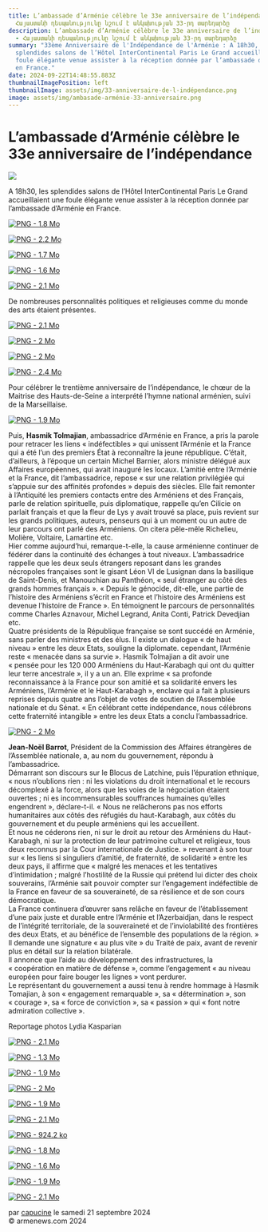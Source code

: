```yaml
---
title: L’ambassade d’Arménie célèbre le 33e anniversaire de l’indépendance -
  Հայաստանի դեսպանությունը նշում է անկախության 33-րդ տարեդարձը
description: L’ambassade d’Arménie célèbre le 33e anniversaire de l’indépendance
  - Հայաստանի դեսպանությունը նշում է անկախության 33-րդ տարեդարձը
summary: "33ème Anniversaire de l'Indépendance de l'Arménie : A 18h30, les
  splendides salons de l’Hôtel InterContinental Paris Le Grand accueillaient une
  foule élégante venue assister à la réception donnée par l’ambassade d’Arménie
  en France."
date: 2024-09-22T14:48:55.883Z
thumbnailImagePosition: left
thumbnailImage: assets/img/33-anniversaire-de-l-indépendance.png
image: assets/img/ambasade-arménie-33-anniversaire.png
---
```



# L’ambassade d’Arménie célèbre le 33e anniversaire de l’indépendance



![](https://www.armenews.com/local/cache-gd2/a2/95a4d0156386ede5feac5fb4113a02.png)

A 18h30, les splendides salons de l’Hôtel InterContinental Paris Le Grand accueillaient une foule élégante venue assister à la réception donnée par l’ambassade d’Arménie en France.

[![PNG - 1.8 Mo](https://www.armenews.com/local/cache-vignettes/L670xH466/capture_d_e_cran_2024-09-21_a_09.08_26-5437f.png?1726904498)](https://www.armenews.com/IMG/png/9/5/a/capture_d_e_cran_2024-09-21_a_09.08_26.png "png/9/5/a/capture_d_e_cran_2024-09-21_a_09.08_26.png")

[![PNG - 2.2 Mo](https://www.armenews.com/local/cache-vignettes/L670xH418/capture_d_e_cran_2024-09-21_a_09_12.03-59d81.png?1726904499)](https://www.armenews.com/IMG/png/f/6/9/capture_d_e_cran_2024-09-21_a_09_12.03.png "png/f/6/9/capture_d_e_cran_2024-09-21_a_09_12.03.png")

[![PNG - 1.7 Mo](https://www.armenews.com/local/cache-vignettes/L670xH448/capture_d_e_cran_2024-09-21_a_09.14_28-70ea0.png?1726904499)](https://www.armenews.com/IMG/png/2/e/c/capture_d_e_cran_2024-09-21_a_09.14_28.png "png/2/e/c/capture_d_e_cran_2024-09-21_a_09.14_28.png")

[![PNG - 1.6 Mo](https://www.armenews.com/local/cache-vignettes/L670xH503/capture_d_e_cran_2024-09-21_a_09.07_04-a464b.png?1726904499)](https://www.armenews.com/IMG/png/b/9/b/capture_d_e_cran_2024-09-21_a_09.07_04.png "png/b/9/b/capture_d_e_cran_2024-09-21_a_09.07_04.png")

[![PNG - 2.1 Mo](https://www.armenews.com/local/cache-vignettes/L670xH439/capture_d_e_cran_2024-09-21_a_09.17_44-73f7b.png?1726904499)](https://www.armenews.com/IMG/png/4/5/4/capture_d_e_cran_2024-09-21_a_09.17_44.png "png/4/5/4/capture_d_e_cran_2024-09-21_a_09.17_44.png")

De nombreuses personnalités politiques et religieuses comme du monde des arts étaient présentes.

[![PNG - 2.1 Mo](https://www.armenews.com/local/cache-vignettes/L670xH452/capture_d_e_cran_2024-09-21_a_09.16_18-4e3f9.png?1726904499)](https://www.armenews.com/IMG/png/f/5/9/capture_d_e_cran_2024-09-21_a_09.16_18.png "png/f/5/9/capture_d_e_cran_2024-09-21_a_09.16_18.png")

[![PNG - 2 Mo](https://www.armenews.com/local/cache-vignettes/L670xH468/capture_d_e_cran_2024-09-21_a_09.00_42-d823a.png?1726904499)](https://www.armenews.com/IMG/png/e/c/f/capture_d_e_cran_2024-09-21_a_09.00_42.png "png/e/c/f/capture_d_e_cran_2024-09-21_a_09.00_42.png")

[![PNG - 2 Mo](https://www.armenews.com/local/cache-vignettes/L670xH426/capture_d_e_cran_2024-09-21_a_09.16_49-8517c.png?1726904499)](https://www.armenews.com/IMG/png/3/b/e/capture_d_e_cran_2024-09-21_a_09.16_49.png "png/3/b/e/capture_d_e_cran_2024-09-21_a_09.16_49.png")

[![PNG - 2.4 Mo](https://www.armenews.com/local/cache-vignettes/L670xH450/capture_d_e_cran_2024-09-21_a_09.25_17-aac83.png?1726904500)](https://www.armenews.com/IMG/png/9/0/3/capture_d_e_cran_2024-09-21_a_09.25_17.png "png/9/0/3/capture_d_e_cran_2024-09-21_a_09.25_17.png")

Pour célébrer le trentième anniversaire de l’indépendance, le chœur de la Maitrise des Hauts-de-Seine a interprété l’hymne national arménien, suivi de la Marseillaise.

[![PNG - 1.9 Mo](https://www.armenews.com/local/cache-vignettes/L670xH451/capture_d_e_cran_2024-09-21_a_09_13.00-517fc.png?1726904500)](https://www.armenews.com/IMG/png/8/8/8/capture_d_e_cran_2024-09-21_a_09_13.00.png "png/8/8/8/capture_d_e_cran_2024-09-21_a_09_13.00.png")

Puis, **Hasmik Tolmajian**, ambassadrice d’Arménie en France, a pris la parole pour retracer les liens « indéfectibles » qui unissent l’Arménie et la France qui a été l’un des premiers État à reconnaître la jeune république. C’était, d’ailleurs, à l’époque un certain Michel Barnier, alors ministre délégué aux Affaires européennes, qui avait inauguré les locaux. L’amitié entre l’Arménie et la France, dit l’ambassadrice, repose « sur une relation privilégiée qui s’appuie sur des affinités profondes » depuis des siècles. Elle fait remonter à l’Antiquité les premiers contacts entre des Arméniens et des Français, parle de relation spirituelle, puis diplomatique, rappelle qu’en Cilicie on parlait français et que la fleur de Lys y avait trouvé sa place, puis revient sur les grands politiques, auteurs, penseurs qui à un moment ou un autre de leur parcours ont parlé des Arméniens. On citera pêle-mêle Richelieu, Molière, Voltaire, Lamartine etc.\
Hier comme aujourd’hui, remarque-t-elle, la cause arménienne continuer de fédérer dans la continuité des échanges à tout niveaux. L’ambassadrice rappelle que les deux seuls étrangers reposant dans les grandes nécropoles françaises sont le gisant Léon VI de Lusignan dans la basilique de Saint-Denis, et Manouchian au Panthéon, « seul étranger au côté des grands hommes français ». « Depuis le génocide, dit-elle, une partie de l’histoire des Arméniens s’écrit en France et l’histoire des Arméniens est devenue l’histoire de France ». En témoignent le parcours de personnalités comme Charles Aznavour, Michel Legrand, Anita Conti, Patrick Devedjian etc.\
Quatre présidents de la République française se sont succédé en Arménie, sans parler des ministres et des élus. Il existe un dialogue « de haut niveau » entre les deux Etats, souligne la diplomate. cependant, l’Arménie reste « menacée dans sa survie ». Hasmik Tolmajian a dit avoir une « pensée pour les 120 000 Arméniens du Haut-Karabagh qui ont du quitter leur terre ancestrale », il y a un an. Elle exprime « sa profonde reconnaissance à la France pour son amitié et sa solidarité envers les Arméniens, l’Arménie et le Haut-Karabagh », enclave qui a fait à plusieurs reprises depuis quatre ans l’objet de votes de soutien de l’Assemblée nationale et du Sénat. « En célébrant cette indépendance, nous célébrons cette fraternité intangible » entre les deux Etats a conclu l’ambassadrice.

[![PNG - 2 Mo](https://www.armenews.com/local/cache-vignettes/L670xH442/capture_d_e_cran_2024-09-21_a_09.15_06-90e94.png?1726904500)](https://www.armenews.com/IMG/png/a/7/d/capture_d_e_cran_2024-09-21_a_09.15_06.png "png/a/7/d/capture_d_e_cran_2024-09-21_a_09.15_06.png")

**Jean-Noël Barrot**, Président de la Commission des Affaires étrangères de l’Assemblée nationale, a, au nom du gouvernement, répondu à l’ambassadrice.\
Démarrant son discours sur le Blocus de Latchine, puis l’épuration ethnique, « nous n’oublions rien : ni les violations du droit international et le recours décomplexé à la force, alors que les voies de la négociation étaient ouvertes ; ni es incommensurables souffrances humaines qu’elles engendrent », déclare-t-il. « Nous ne relâcherons pas nos efforts humanitaires aux côtés des réfugiés du haut-Karabagh, aux côtés du gouvernement et du peuple arméniens qui les accueillent.\
Et nous ne céderons rien, ni sur le droit au retour des Arméniens du Haut-Karabagh, ni sur la protection de leur patrimoine culturel et religieux, tous deux reconnus par la Cour internationale de Justice. » revenant à son tour sur « les liens si singuliers d’amitié, de fraternité, de solidarité » entre les deux pays, il affirme que « malgré les menaces et les tentatives d’intimidation ; malgré l’hostilité de la Russie qui prétend lui dicter des choix souverains, l’Arménie sait pouvoir compter sur l’engagement indéfectible de la France en faveur de sa souveraineté, de sa résilience et de son cours démocratique.\
La France continuera d’œuvrer sans relâche en faveur de l’établissement d’une paix juste et durable entre l’Arménie et l’Azerbaidjan, dans le respect de l’intégrité territoriale, de la souveraineté et de l’inviolabilité des frontières des deux Etats, et au bénéfice de l’ensemble des populations de la région. » Il demande une signature « au plus vite » du Traité de paix, avant de revenir plus en détail sur la relation bilatérale.\
Il annonce que l’aide au développement des infrastructures, la « coopération en matière de défense », comme l’engagement « au niveau européen pour faire bouger les lignes » vont perdurer.\
Le représentant du gouvernement a aussi tenu à rendre hommage à Hasmik Tomajian, à son « engagement remarquable », sa « détermination », son « courage », sa « force de conviction », sa « passion » qui « font notre admiration collective ».

Reportage photos Lydia Kasparian

[![PNG - 2.1 Mo](https://www.armenews.com/local/cache-vignettes/L670xH446/capture_d_e_cran_2024-09-21_a_09.09_22-ec449.png?1726904500)](https://www.armenews.com/IMG/png/5/c/3/capture_d_e_cran_2024-09-21_a_09.09_22.png "png/5/c/3/capture_d_e_cran_2024-09-21_a_09.09_22.png")

[![PNG - 1.3 Mo](https://www.armenews.com/local/cache-vignettes/L670xH749/capture_d_e_cran_2024-09-21_a_08.58_20-d2572.png?1726904500)](https://www.armenews.com/IMG/png/d/4/9/capture_d_e_cran_2024-09-21_a_08.58_20.png "png/d/4/9/capture_d_e_cran_2024-09-21_a_08.58_20.png")

[![PNG - 1.9 Mo](https://www.armenews.com/local/cache-vignettes/L670xH457/capture_d_e_cran_2024-09-21_a_09.05_40-79b23.png?1726904500)](https://www.armenews.com/IMG/png/a/9/5/capture_d_e_cran_2024-09-21_a_09.05_40.png "png/a/9/5/capture_d_e_cran_2024-09-21_a_09.05_40.png")

[![PNG - 2 Mo](https://www.armenews.com/local/cache-vignettes/L670xH464/capture_d_e_cran_2024-09-21_a_09.02_17-2a7b3.png?1726904501)](https://www.armenews.com/IMG/png/c/b/5/capture_d_e_cran_2024-09-21_a_09.02_17.png "png/c/b/5/capture_d_e_cran_2024-09-21_a_09.02_17.png")

[![PNG - 1.9 Mo](https://www.armenews.com/local/cache-vignettes/L670xH482/capture_d_e_cran_2024-09-21_a_08.58_49-bb4d9.png?1726904501)](https://www.armenews.com/IMG/png/4/8/3/capture_d_e_cran_2024-09-21_a_08.58_49.png "png/4/8/3/capture_d_e_cran_2024-09-21_a_08.58_49.png")

[![PNG - 2.1 Mo](https://www.armenews.com/local/cache-vignettes/L670xH466/capture_d_e_cran_2024-09-21_a_09.06_48-97f2a.png?1726904501)](https://www.armenews.com/IMG/png/c/a/4/capture_d_e_cran_2024-09-21_a_09.06_48.png "png/c/a/4/capture_d_e_cran_2024-09-21_a_09.06_48.png")

[![PNG - 924.2 ko](https://www.armenews.com/local/cache-vignettes/L584xH867/capture_d_e_cran_2024-09-21_a_09.00_27-59a40.png?1726904501)](https://www.armenews.com/IMG/png/4/5/4/capture_d_e_cran_2024-09-21_a_09.00_27.png "png/4/5/4/capture_d_e_cran_2024-09-21_a_09.00_27.png")

[![PNG - 1.8 Mo](https://www.armenews.com/local/cache-vignettes/L670xH454/capture_d_e_cran_2024-09-21_a_09.11_09-7ae50.png?1726904501)](https://www.armenews.com/IMG/png/d/c/3/capture_d_e_cran_2024-09-21_a_09.11_09.png "png/d/c/3/capture_d_e_cran_2024-09-21_a_09.11_09.png")

[![PNG - 1.6 Mo](https://www.armenews.com/local/cache-vignettes/L670xH595/capture_d_e_cran_2024-09-21_a_09.13_23-98373.png?1726904501)](https://www.armenews.com/IMG/png/e/e/9/capture_d_e_cran_2024-09-21_a_09.13_23.png "png/e/e/9/capture_d_e_cran_2024-09-21_a_09.13_23.png")

[![PNG - 1.9 Mo](https://www.armenews.com/local/cache-vignettes/L670xH445/capture_d_e_cran_2024-09-21_a_09.00_57-ef9d9.png?1726904501)](https://www.armenews.com/IMG/png/9/5/f/capture_d_e_cran_2024-09-21_a_09.00_57.png "png/9/5/f/capture_d_e_cran_2024-09-21_a_09.00_57.png")

[![PNG - 2.1 Mo](https://www.armenews.com/local/cache-vignettes/L670xH455/capture_d_e_cran_2024-09-21_a_09.06_21-72d6f.png?1726904502)](https://www.armenews.com/IMG/png/2/2/d/capture_d_e_cran_2024-09-21_a_09.06_21.png "png/2/2/d/capture_d_e_cran_2024-09-21_a_09.06_21.png")

par [capucine](https://www.armenews.com/spip.php?page=auteur&id_auteur=541) le samedi 21 septembre 2024\
© armenews.com 2024

<!--EndFragment-->